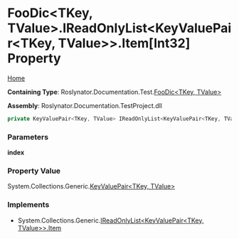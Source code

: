 <a name="_top"></a>

# FooDic\<TKey, TValue>\.IReadOnlyList\<KeyValuePair\<TKey, TValue>>\.Item\[Int32\] Property

[Home](../../../../../README.md#_top)

**Containing Type**: Roslynator\.Documentation\.Test\.[FooDic\<TKey, TValue>](../README.md#_top)

**Assembly**: Roslynator\.Documentation\.TestProject\.dll

```csharp
private KeyValuePair<TKey, TValue> IReadOnlyList<KeyValuePair<TKey, TValue>>.Item[int index] { get; }
```

### Parameters

**index**

### Property Value

System\.Collections\.Generic\.[KeyValuePair\<TKey, TValue>](https://docs.microsoft.com/en-us/dotnet/api/system.collections.generic.keyvaluepair-2)

### Implements

* System\.Collections\.Generic\.[IReadOnlyList\<KeyValuePair\<TKey, TValue>>.Item](https://docs.microsoft.com/en-us/dotnet/api/system.collections.generic.ireadonlylist-1.item)
